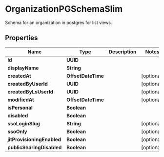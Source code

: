

# OrganizationPGSchemaSlim

Schema for an organization in postgres for list views.

## Properties

| Name | Type | Description | Notes |
|------------ | ------------- | ------------- | -------------|
|**id** | **UUID** |  |  |
|**displayName** | **String** |  |  |
|**createdAt** | **OffsetDateTime** |  |  [optional] |
|**createdByUserId** | **UUID** |  |  [optional] |
|**createdByLsUserId** | **UUID** |  |  [optional] |
|**modifiedAt** | **OffsetDateTime** |  |  [optional] |
|**isPersonal** | **Boolean** |  |  |
|**disabled** | **Boolean** |  |  |
|**ssoLoginSlug** | **String** |  |  [optional] |
|**ssoOnly** | **Boolean** |  |  [optional] |
|**jitProvisioningEnabled** | **Boolean** |  |  [optional] |
|**publicSharingDisabled** | **Boolean** |  |  [optional] |



